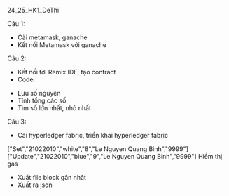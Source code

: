 24_25_HK1_DeThi


Câu 1:
- Cài metamask, ganache
- Kết nối Metamask với ganache

Câu 2:
- Kết nối tới Remix IDE, tạo contract
- Code:
+ Lưu số nguyên
+ Tính tổng các số
+ Tìm số lớn nhất, nhỏ nhất


Câu 3:
- Cài hyperledger fabric, triển khai hyperledger fabric

["Set","21022010","white","8","Le Nguyen Quang Binh","9999"]
["Update","21022010","blue","9","Le Nguyen Quang Binh","9999"]
Hiểm thị gas
- Xuất file block gần nhất
- Xuất ra json